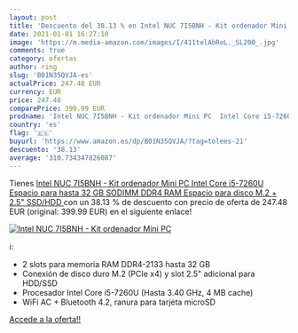 ```yaml
---
layout: post
title: 'Descuento del 38.13 % en Intel NUC 7I5BNH - Kit ordenador Mini PC'
date: 2021-01-01 16:27:10
image: 'https://m.media-amazon.com/images/I/411telAbRoL._SL200_.jpg'
comments: true
category: ofertas
author: ring
slug: 'B01N35QVJA-es'
actualPrice: 247.48 EUR
currency: EUR
price: 247.48
comparePrice: 399.99 EUR
prodname: 'Intel NUC 7I5BNH - Kit ordenador Mini PC  Intel Core i5-7260U  Espacio para hasta 32 GB SODIMM DDR4 RAM  Espacio para disco M.2 + 2.5" SSD/HDD '
country: 'es'
flag: '🇪🇸'
buyurl: 'https://www.amazon.es/dp/B01N35QVJA/?tag=tolees-21'
descuento: '38.13'
average: '310.734347826087'
---
```


Tienes [Intel NUC 7I5BNH - Kit ordenador Mini PC  Intel Core i5-7260U  Espacio para hasta 32 GB SODIMM DDR4 RAM  Espacio para disco M.2 + 2.5" SSD/HDD ](https://www.amazon.es/dp/B01N35QVJA/?tag=tolees-21) con un 38.13 % de descuento con precio de oferta de 247.48 EUR (original: 399.99 EUR) en el siguiente enlace!

[![Intel NUC 7I5BNH - Kit ordenador Mini PC](https://m.media-amazon.com/images/I/411telAbRoL._SL200_.jpg)](https://www.amazon.es/dp/B01N35QVJA/?tag=tolees-21)

ℹ️:

- 2 slots para memoria RAM DDR4-2133 hasta 32 GB
- Conexión de disco duro M.2 (PCIe x4) y slot 2.5" adicional para HDD/SSD
- Procesador Intel Core i5-7260U (Hasta 3.40 GHz, 4 MB cache)
- WiFi AC + Bluetooth 4.2, ranura para tarjeta microSD

[Accede a la oferta!!](https://www.amazon.es/dp/B01N35QVJA/?tag=tolees-21)
